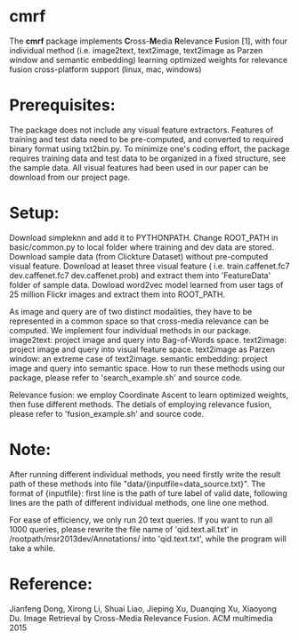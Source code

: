 # cmrf

The **cmrf** package implements **C**ross-**M**edia **R**elevance **F**usion [1], with
four individual method (i.e. image2text, text2image, text2image as Parzen window and semantic embedding)
learning optimized weights for relevance fusion
cross-platform support (linux, mac, windows) 

# Prerequisites:
The package does not include any visual feature extractors. Features of training and test data need to be pre-computed, and converted to required binary format using txt2bin.py.
To minimize one's coding effort, the package requires training data and test data to be organized in a fixed structure, see the sample data.
All visual features had been used in our paper can be download from our project page.

# Setup:
Download simpleknn and add it to PYTHONPATH.
Change ROOT_PATH in basic/common.py to local folder where training and dev data are stored.
Download sample data (from Clickture Dataset) without pre-computed visual feature.
Download at leaset three visual feature ( i.e. train.caffenet.fc7 dev.caffenet.fc7 dev.caffenet.prob) and extract them into 'FeatureData' folder of sample data.
Dowload word2vec model learned from user tags of 25 million Flickr images and extract them into ROOT_PATH.


As image and query are of two distinct modalities, they have to be represented in a common space so that cross-media relevance can be computed. We implement four individual methods in our package.
image2text: project image and query into Bag-of-Words space.
text2image: project image and query into visual feature space.
text2image as Parzen window: an extreme case of text2image.
semantic embedding:  project image and query into semantic space.
How to run these methods using our package, please refer to 'search_example.sh' and source code.

Relevance fusion:
we employ Coordinate Ascent to learn optimized weights, then fuse different methods.
The detials of employing relevance fusion, please refer to 'fusion_example.sh' and source code.

# Note:
After running different individual methods, you need firstly write the result path of these methods into file "data/{inputfile=data_source.txt}". The format of {inputfile}: first line is the path of ture label of valid date, following lines are the path of different individual methods, one line one method.

For ease of efficiency, we only run 20 text queries. If you want to run all 1000 queries, please rewrite the file name of 'qid.text.all.txt' in /rootpath/msr2013dev/Annotations/ into 'qid.text.txt', while the program will take a while.


# Reference:
Jianfeng Dong, Xirong Li, Shuai Liao, Jieping Xu, Duanqing Xu, Xiaoyong Du. Image Retrieval by Cross-Media Relevance Fusion. ACM multimedia 2015
